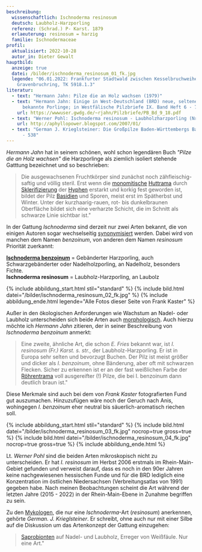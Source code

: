 ```yaml
---
beschreibung:
  wissenschaftlich: Ischnoderma resinosum
  deutsch: Laubholz-Harzporling
  referenz: (Schrad.) P- Karst. 1879
  erlaeuterung: resinosum = harzig
  familie: Ischnodermaceae
profil:
  aktualisiert: 2022-10-28
  autor_in: Dieter Gewalt
hauptbild:
  anzeige: true
  datei: /bilder/ischnoderma_resinosum_01_fk.jpg
  legende: "06.01.2022: Frankfurter Stadtwald zwischen Kesselbruchweiher und
    Gravenbruchring, TK 5918.1.3"
literatur:
  - text: "Hermann Jahn: Pilze die an Holz wachsen (1979)"
  - text: "Hermann Jahn: Einige in West-Deutschland (BRD) neue, seltene oder wenig
      bekannte Porlinge; in Westfälische Pilzbriefe IX. Band Heft 6 - 7 (1974)"
    url: https://wwwuser.gwdg.de/~rjahn/Pilzbriefe/PB_Bd_9_18.pdf
  - text: "Werner Pohl: Ischnoderma resinosum - Laubholzharzporling (Nr. 42)"
    url: http://aphyllopower.blogspot.com/2007/01/
  - text: "German J. Krieglsteiner: Die Großpilze Baden-Württembergs Band 1, S. 537
      - 538"
---
```

*Hermann Jahn* hat in seinem schönen, wohl schon legendären Buch *"Pilze die an Holz wachsen"* die Harzporlinge als ziemlich isoliert stehende Gatttung bezeichnet und so beschrieben:

> Die ausgewachsenen Fruchtkörper sind zunächst noch zähfleischig-saftig und völlig steril. Erst wenn die [monomitische](monomitisch "Glossar") [Huttrama](Trama "Glossar") durch [Sklerifizierung](Sklerifizierung "Glossar") der [Hyphen](Hyphen "Glossar") erstarkt und korkig fest geworden ist, bildet der Pilz [Basidien](Basidien "Glossar") und Sporen, meist erst im Spätherbst und Winter. Unter der kurzhaarig-rauen, rot- bis dunkelbraunen Oberfläche bildet sich eine verharzte Schicht, die im Schnitt als schwarze Linie sichtbar ist." 

In der Gattung *Ischnoderma* sind derzeit nur zwei Arten bekannt, die von einigen Autoren sogar wechselseitig [synonymisiert](Synonym "Glossar") werden. Dabei wird von manchen dem Namen *benzoinum*, von anderen dem Namen *resinosum* Priorität zuerkannt:

**[Ischnoderma benzoinum](/pilze/ischnoderma-benzoinum-gebänderter-harzporling)** = Gebänderter Harzporling, auch Schwarzgebänderter oder Nadelholzporling, an Nadelholz, besonders Fichte.\
**Ischnoderma resinosum** = Laubholz-Harzporling, an Laubolz

{% include abbildung_start.html stil="standard" %}
{% include bild.html datei="/bilder/ischnoderma_resinosum_02_fk.jpg" %}
{% include abbildung_ende.html legende="Alle Fotos dieser Seite von Frank Kaster" %}

Außer in den ökologischen Anforderungen wie Wachstum an Nadel- oder Laubholz unterscheiden sich beide Arten auch [morphologisch](Morphologie "Glossar"). Auch hierzu möchte ich *Hermann Jahn* zitieren, der in seiner Beschreibung von *Ischnoderma benzoinum* anmerkt:

> Eine zweite, ähnliche Art, die schon *E. Fries* bekannt war, ist *I. resinosum (Fr.) Karst. s. str.*, der Laubholz-Harzporling. Er ist in Europa sehr selten und bevorzugt Buchen. Der Pilz ist meist größer und dicker als *I. benzoinum*, ohne Bänderung, aber oft mit schwarzen Flecken. Sicher zu erkennen ist er an der fast weißlichen Farbe der [Röhrentrama](Trama "Glossar") voll ausgereifter (!) Pilze, die bei I. benzoinum dann deutlich braun ist." 

Diese Merkmale sind auch bei dem von *Frank Kaster* fotografierten Fund gut auszumachen. Hinzuzufügen wäre noch der Geruch nach Anis, wohingegen *I. benzoinum* eher neutral bis säuerlich-aromatisch riechen soll.

{% include abbildung_start.html stil="standard" %}
{% include bild.html datei="/bilder/ischnoderma_resinosum_03_fk.jpg" nocrop=true gross=true %}
{% include bild.html datei="/bilder/ischnoderma_resinosum_04_fk.jpg" nocrop=true gross=true %}
{% include abbildung_ende.html %}

Lt. *Werner Pohl* sind die beiden Arten mikroskopisch nicht zu unterscheiden. Er hat *I. resinosum* im Herbst 2006 erstmals im Rhein-Main-Gebiet gefunden und verweist darauf, dass es noch in den 90er Jahren keine nachgewiesenen hessischen Funde und für die BRD lediglich eine Konzentration im östlichen Niedersachsen (Verbreitungsatlas von 1991) gegeben habe. Nach meinen Beobachtungen scheint die Art während der letzten Jahre (2015 - 2022) in der Rhein-Main-Ebene in Zunahme begriffen zu sein.

Zu den [Mykologen](Mykologie "Glossar"), die nur eine *Ischnoderma*-Art (*resinosum*) anerkennen, gehörte *German. J. Krieglsteiner*. Er schreibt, ohne auch nur mit einer Silbe auf die Diskussion um das Artenkonzept der Gattung  einzugehen:

> [Saprobionten](saprobiontisch "Glossar") auf Nadel- und Laubholz, Erreger von Weißfäule. Nur eine Art."